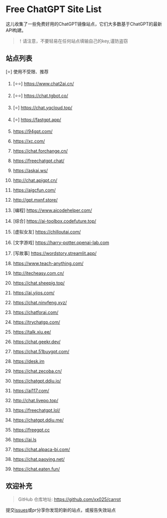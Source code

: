 # Free ChatGPT Site List

这儿收集了一些免费好用的ChatGPT镜像站点，它们大多数基于ChatGPT的最新API构建。
> ！请注意，不要轻易在任何站点填输自己的key,谨防盗窃

## 站点列表
[⭐] 使用不受限、推荐

1. [⭐⭐] https://www.chat2ai.cn/

2. [⭐⭐] https://chat.tgbot.co/

3. [⭐] https://chat.yqcloud.top/

4. [⭐] https://fastgpt.app/

5. https://94gpt.com/

6. https://xc.com/

7. https://chat.forchange.cn/

8. https://freechatgpt.chat/

9. https://askai.ws/

10. http://chat.apigpt.cn/

11. https://aigcfun.com/

12. http://gpt.mxnf.store/

13. [编程] https://www.aicodehelper.com/

14. [综合] https://ai-toolbox.codefuture.top/

15. [虚拟女友] https://chilloutai.com/

16. [文字游戏] https://harry-potter.openai-lab.com

17. [写故事] https://wordstory.streamlit.app/

18. https://www.teach-anything.com/

19. http://itecheasy.com.cn/

20. https://chat.sheepig.top/

21. https://ai.yiios.com/

22. https://chat.ninvfeng.xyz/

23. https://chatforai.com/

24. https://trychatgp.com/

25. https://talk.xiu.ee/

26. https://chat.geekr.dev/

27. https://chat.51buygpt.com/

28. https://desk.im

29. https://chat.zecoba.cn/

30. https://chatgpt.ddiu.io/

31. https://ai117.com/

32. http://chat.livepo.top/

33. https://freechatgpt.lol/

34. https://chatgpt.ddiu.me/

35. https://freegpt.cc

36. https://ai.ls

37. https://chat.alpaca-bi.com/

38. https://chat.paoying.net/

39. https://chat.eaten.fun/



## 欢迎补充
>GitHub 仓库地址: https://github.com/xx025/carrot

提交[issues](https://github.com/xx025/carrot/issues)或pr分享你发现的新的站点，或报告失效站点


